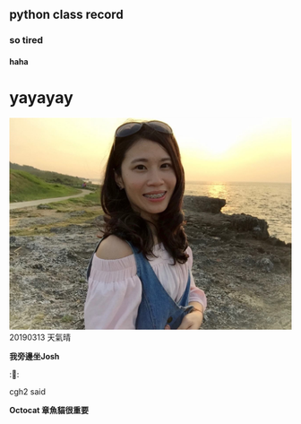 ## python class record

### so tired

#### haha

# yayayay

![hey](14753954_1512743542075573_7893702453326808026_o.jpg)
20190313 天氣晴

**我旁邊坐Josh**


:🗿:


cgh2 said

**Octocat 章魚貓很重要**
